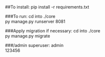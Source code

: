 ##To install:
pip install -r requirements.txt<br />

###To run:
cd into ./core<br />
py manage.py runserver 8081<br />

###Apply migration if necessary:
cd into ./core<br />
py manage.py migrate<br />

###/admin superuser:
admin<br />
123456<br />
